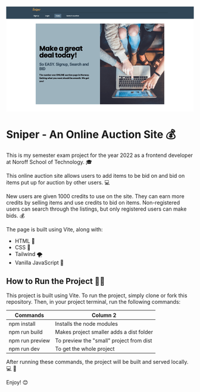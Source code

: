 ![A screenshot of my project](image/screenshot.png)

# Sniper - An Online Auction Site 💰

This is my semester exam project for the year 2022 as a frontend developer at Noroff School of Technology. 🎓

This online auction site allows users to add items to be bid on and bid on items put up for auction by other users. 💻

New users are given 1000 credits to use on the site. They can earn more credits by selling items and use credits to bid on items. Non-registered users can search through the listings, but only registered users can make bids. 💰

The page is built using Vite, along with:

- HTML 📜
- CSS 🎨
- Tailwind 🌪
- Vanilla JavaScript 🍦

## How to Run the Project 🏃‍♂️

This project is built using Vite. To run the project, simply clone or fork this repository. Then, in your project terminal, run the following commands:

|Commands           | Column 2                                   | 
|-------------------|--------------------------------------------|
| npm install       | Installs the node modules                  |
| npm run build     | Makes project smaller adds a dist folder   |
| npm run preview   | To preview the "small" project from dist   | 
| npm run dev       | To get the whole project                   |

After running these commands, the project will be built and served locally. 💻 📡

Enjoy! 😊
